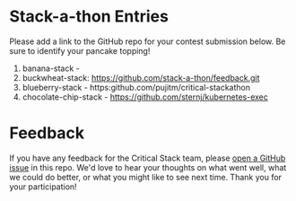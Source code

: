# Stack-a-thon Entries

Please add a link to the GitHub repo for your contest submission below. Be sure to identify your pancake topping!

1. banana-stack - 
2. buckwheat-stack: https://github.com/stack-a-thon/feedback.git
3. blueberry-stack - https:github.com/pujitm/critical-stackathon
4. chocolate-chip-stack - https://github.com/sternj/kubernetes-exec

# Feedback

If you have any feedback for the Critical Stack team, please 
[open a GitHub issue](https://github.com/stack-a-thon/feedback/issues/new) in this repo. We'd love to hear your
thoughts on what went well, what we could do better, or what you might like to see next time. Thank you for your
participation!
